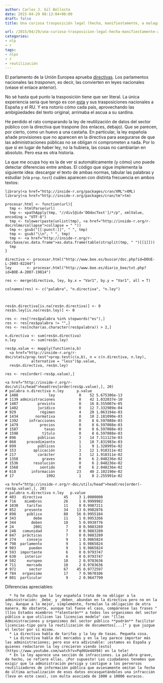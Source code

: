 ```yaml
---
author: Carlos J. Gil Bellosta
date: 2015-04-29 08:13:04+00:00
draft: false
title: Una curiosa trasposición legal (hecha, manifiestamente, a malagana)

url: /2015/04/29/una-curiosa-trasposicion-legal-hecha-manifiestamente-a-malagana/
categories:
- nlp
- r
tags:
- nlps
- r
- reutilización
---
```


El parlamento de la Unión Europea aprueba [directivas](http://es.wikipedia.org/wiki/Directiva_%28Derecho_de_la_Uni%C3%B3n_Europea%29). Los parlamentos nacionales las _trasponen_, es decir, las convierten en leyes nacionales (véase el enlace anterior).

No sé hasta qué punto la trasposición tiene que ser literal. La única experiencia seria que tengo es con [esta](http://en.wikipedia.org/wiki/Capital_Requirements_Directive) y sus trasposiciones nacionales a España y el RU. Y era notorio cómo cada país, aprovechando las ambigüedades del texto original, arrimaba el ascua a su sardina.

He perdido el rato comparando la ley de reutilización de datos del sector público con la directiva que traspone (los enlaces, debajo). Que se parecen, por cierto, como un huevo a una castaña. En particular, la ley española añade provisiones que no aparecen en la directiva para asegurarse de que las administraciones públicas no se obligan ni comprometen a nada. Por lo que si en lugar de haber ley, no la hubiera, las cosas no cambiarían en absoluto. Pero esa es otra historia.

La que me ocupa hoy es la de ver si automáticamente (y cómo) uno puede detectar diferencias entre ambas. El código que sigue implementa la siguiente idea: descargar el texto de ambas normas, tabular las palabras y estudiar (vía `prop.test`) cuáles aparecen con distinta frecuencia en ambos textos:



    library(<a href="http://inside-r.org/packages/cran/XML">XML)
    library(<a href="http://inside-r.org/packages/cran/tm">tm)

    procesar.html <- function(url){
      tmp <- htmlParse(url)
      tmp <- xpathApply(tmp, "//div[@id='DOdocText']/*/p", xmlValue, encoding = "UTF-8")
      tmp <- tolower(paste(unlist(tmp), <a href="http://inside-r.org/r-doc/nlme/collapse">collapse = " "))
      tmp <- gsub("[[:punct:]]", " ", tmp)
      tmp <- gsub("\\n", " ", tmp)
      tmp <- <a href="http://inside-r.org/r-doc/base/as.data.frame">as.data.frame(table(strsplit(tmp, " ")[[1]]))
      tmp
    }

    directiva <- procesar.html("http://www.boe.es/buscar/doc.php?id=DOUE-L-2003-82244")
    ley       <- procesar.html("http://www.boe.es/diario_boe/txt.php?id=BOE-A-2007-19814")

    res <- merge(directiva, ley, by.x = "Var1", by.y = "Var1", all = T)

    colnames(res) <- c("palabra", "n.directiva", "n.ley")



    res$n.directiva[is.na(res$n.directiva)] <- 0
    res$n.ley[is.na(res$n.ley)] <- 0

    res <- res[!res$palabra %in% stopwords("es"),]
    res <- res[res$palabra != "",]
    res <- res[nchar(as.character(res$palabra)) > 2,]

    n.directiva <- sum(res$n.directiva)
    n.ley       <- sum(res$n.ley)

    res$p.value <- mapply(function(a,b)
      <a href="http://inside-r.org/r-doc/stats/prop.test">prop.test(c(a,b), n = c(n.directiva, n.ley),
                alternative = "less")$p.value,
      res$n.directiva, res$n.ley)

    res <- res[order(-res$p.value),]

    <a href="http://inside-r.org/r-doc/utils/head">head(res[order(res$p.value),], 20)
    # palabra n.directiva n.ley      p.value
    # 1408              ley           0    52 5.675306e-13
    # 1139 administraciones           0    42 1.032037e-10
    # 1487         previsto           0    16 8.555007e-05
    # 1402         jurídico           0    12 7.332989e-04
    # 929           régimen           4    20 1.063194e-03
    # 1434        normativa           0    10 2.181090e-03
    # 1392     infracciones           0     8 6.597088e-03
    # 1479          precios           0     8 6.597088e-03
    # 1587            tasas           0     8 6.597088e-03
    # 1598           título           0     8 6.597088e-03
    # 896          públicas           3    14 7.511123e-03
    # 868     procedimiento           1    10 7.831983e-03
    # 899          públicos           1     9 1.328995e-02
    # 153        aplicación           3    12 1.918311e-02
    # 217          carácter           3    12 1.918311e-02
    # 1358           graves           0     6 2.048236e-02
    # 1536       resolución           0     6 2.048236e-02
    # 1568          sentido           0     6 2.048236e-02
    # 618       información          23    40 2.102190e-02
    # 17               1992           1     8 2.255991e-02

    <a href="http://inside-r.org/r-doc/utils/head">head(res[order(-res$p.value),], 20)
    # palabra n.directiva n.ley   p.value
    # 403   directiva          45     3 1.0000000
    # 716    miembros          26     1 0.9999982
    # 1030    tarifas          11     0 0.9987211
    # 852    presente          34    13 0.9982876
    # 898     público          88    56 0.9955184
    # 343        debe          11     1 0.9953266
    # 344       deben          18     5 0.9938776
    # 24         2001           7     0 0.9883289
    # 248   comunidad           7     0 0.9883289
    # 847   prácticas           7     0 0.9883289
    # 274     consejo           9     1 0.9865824
    # 798  parlamento           9     1 0.9865824
    # 903      pueden           9     1 0.9865824
    # 593  importante           6     0 0.9793747
    # 638    interior           6     0 0.9793747
    # 502     europeo          10     2 0.9783636
    # 711     mercado          10     2 0.9783636
    # 972      sector          67    45 0.9772597
    # 784   organismo          17     7 0.9670106
    # 801  particular           9     2 0.9647799




Diferencias apreciables:



	  * Ya he dicho que la ley española trata de no obligar a la administración: _Debe_ y _deben_ abundan en la directiva pero no en la ley. Aunque a lo mejor, simplemente, formulan la obligación de otra manera. No obstante, aunque tal fuese el caso, compárense las frases "[l]os Estados miembros **alentarán** a todos los organismos del sector público a que utilicen las licencias modelo" con "[l]as Administraciones y organismos del sector público **podrán** facilitar licencias-tipo para la reutilización de documentos[...]" y que juzgue el lector por sí mismo.
	  * La directiva habla de tarifas y la ley de tasas. Pequeña cosa.
	  * La directiva habla del mercados y en la ley parece importar más las administraciones; pero eso era adivinable: ¡estamos es España y quienes redactaron la ley crecieron viendo [esto](https://www.youtube.com/watch?v=Pqd6Ue44X94) en la tele!
	  * En la ley aparece una sección de infracciones. La palabra grave, de hecho, se refiere ellas. ¡Por supuesto! Los ciudadanos tenemos que exigir que la administración persiga y castigue a los perversos reutilizadores de información pública que aviesamente omitan la fecha de última actualización de esos datos encasquetándoles una infracción (leve en este caso), con multa asociada de 1000 a 10000 euracos.


